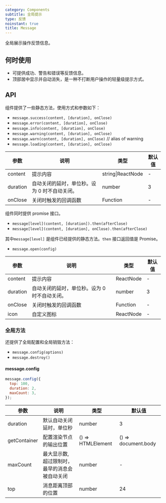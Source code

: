```yaml
---
category: Components
subtitle: 全局提示
type: 反馈
noinstant: true
title: Message
---
```


全局展示操作反馈信息。

## 何时使用

- 可提供成功、警告和错误等反馈信息。
- 顶部居中显示并自动消失，是一种不打断用户操作的轻量级提示方式。

## API

组件提供了一些静态方法，使用方式和参数如下：

- `message.success(content, [duration], onClose)`
- `message.error(content, [duration], onClose)`
- `message.info(content, [duration], onClose)`
- `message.warning(content, [duration], onClose)`
- `message.warn(content, [duration], onClose)` // alias of warning
- `message.loading(content, [duration], onClose)`

| 参数 | 说明 | 类型 | 默认值 |
| --- | --- | --- | --- |
| content | 提示内容 | string\|ReactNode | - |
| duration | 自动关闭的延时，单位秒。设为 0 时不自动关闭。 | number | 3 |
| onClose | 关闭时触发的回调函数 | Function | - |

组件同时提供 promise 接口。

- `message[level](content, [duration]).then(afterClose)`
- `message[level](content, [duration], onClose).then(afterClose)`

其中`message[level]` 是组件已经提供的静态方法。`then` 接口返回值是 Promise。

- `message.open(config)`

| 参数 | 说明 | 类型 | 默认值 |
| -------- | ----------- | ---- | ------- |
| content | 提示内容 | ReactNode | - |
| duration | 自动关闭的延时，单位秒。设为 0 时不自动关闭。 | number | 3 |
| onClose | 关闭时触发的回调函数 | Function | - |
| icon | 自定义图标 | ReactNode | - |

### 全局方法

还提供了全局配置和全局销毁方法：

- `message.config(options)`
- `message.destroy()`

#### message.config

```js
message.config({
  top: 100,
  duration: 2,
  maxCount: 3,
});
```

| 参数 | 说明 | 类型 | 默认值 |
| --- | --- | --- | --- |
| duration | 默认自动关闭延时，单位秒 | number | 3 |
| getContainer | 配置渲染节点的输出位置 | () => HTMLElement | () => document.body |
| maxCount | 最大显示数, 超过限制时，最早的消息会被自动关闭 | number | - |
| top | 消息距离顶部的位置 | number | 24 |
